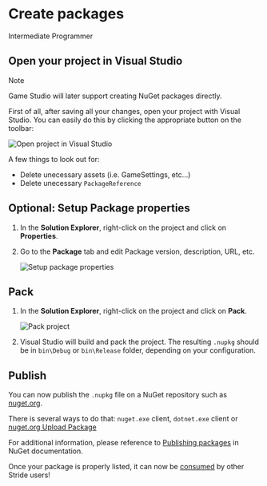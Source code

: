 # Create packages

<span class="badge text-bg-primary">Intermediate</span>
<span class="badge text-bg-success">Programmer</span>

## Open your project in Visual Studio

> [!Note]
> Game Studio will later support creating NuGet packages directly.

First of all, after saving all your changes, open your project with Visual Studio. You can easily do this by clicking the appropriate button on the toolbar:

![Open project in Visual Studio](../game-studio/media/open-project-in-visual-studio.png)

A few things to look out for:
* Delete unecessary assets (i.e. GameSettings, etc...)
* Delete unecessary `PackageReference`

## Optional: Setup Package properties

1. In the **Solution Explorer**, right-click on the project and click on **Properties**.

2. Go to the **Package** tab and edit Package version, description, URL, etc.

   ![Setup package properties](media/setup-package-properties.png)

## Pack

1. In the **Solution Explorer**, right-click on the project and click on **Pack**.

   ![Pack project](media/pack-project.png)

2. Visual Studio will build and pack the project. The resulting `.nupkg` should be in `bin\Debug` or `bin\Release` folder, depending on your configuration.

## Publish

You can now publish the `.nupkg` file on a NuGet repository such as [nuget.org](https://nuget.org).

There is several ways to do that: `nuget.exe` client, `dotnet.exe` client or [nuget.org Upload Package](https://www.nuget.org/packages/manage/upload)

For additional information, please reference to [Publishing packages](https://docs.microsoft.com/en-us/nuget/create-packages/publish-a-package) in NuGet documentation.

Once your package is properly listed, it can now be [consumed](consume-packages.md) by other Stride users!
